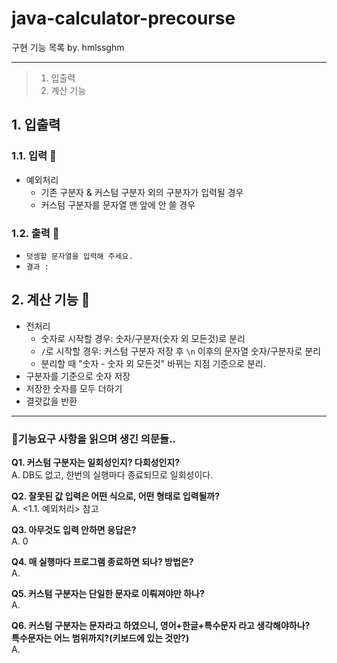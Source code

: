 # java-calculator-precourse
구현 기능 목록 by. hmlssghm
***
>1. 입출력 
>2. 계산 기능

## 1. 입출력
### 1.1. 입력 💋
- 예외처리
  - 기존 구분자 & 커스텀 구분자 외의 구분자가 입력될 경우
  - 커스텀 구분자를 문자열 맨 앞에 안 쓸 경우
### 1.2. 출력 💬
- `덧셈할 문자열을 입력해 주세요.`
- `결과 : `

## 2. 계산 기능 🧮
- 전처리
  - 숫자로 시작할 경우: 숫자/구분자(숫자 외 모든것)로 분리
  - `/`로 시작할 경우: 커스텀 구분자 저장 후 `\n` 이후의 문자열 숫자/구분자로 분리
  - 분리할 때 "숫자 - 숫자 외 모든것" 바뀌는 지점 기준으로 분리.
- 구분자를 기준으로 숫자 저장
- 저장한 숫자를 모두 더하기
- 결괏값을 반환

***
### 🤔기능요구 사항을 읽으며 생긴 의문들..
**Q1. 커스텀 구분자는 일회성인지? 다회성인지?**   
A. DB도 없고, 한번의 실행마다 종료되므로 일회성이다.   

**Q2. 잘못된 값 입력은 어떤 식으로, 어떤 형태로 입력될까?**   
A. <1.1. 예외처리> 참고   

**Q3. 아무것도 입력 안하면 응답은?**   
A. 0   

**Q4. 매 실행마다 프로그램 종료하면 되나? 방법은?**   
A.   

**Q5. 커스텀 구분자는 단일한 문자로 이뤄져야만 하나?**    
A.   

**Q6. 커스텀 구분자는 문자라고 하였으니, 영어+한글+특수문자 라고 생각해야하나?   
특수문자는 어느 범위까지?(키보드에 있는 것만?)**   
A.